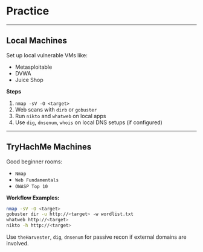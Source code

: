 # Practice

---

## **Local Machines**

Set up local vulnerable VMs like:

- Metasploitable
- DVWA
- Juice Shop

**Steps**

1. `nmap -sV -O <target>`
2. Web scans with `dirb` or `gobuster`
3. Run `nikto` and `whatweb` on local apps
4. Use `dig`, `dnsenum`, `whois` on local DNS setups (if configured)
   

---

## **TryHachMe Machines**

Good beginner rooms:

- `Nmap`
- `Web Fundamentals`
- `OWASP Top 10`
  
**Workflow Examples:**
```bash
nmap -sV -O <target>
gobuster dir -u http://<target> -w wordlist.txt
whatweb http://<target>
nikto -h http://<target>
```

Use `theHarvester`, `dig`, `dnsenum` for passive recon if external domains are involved.